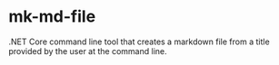 # mk-md-file
.NET Core command line tool that creates a markdown file from a title provided by the user at the command line.
